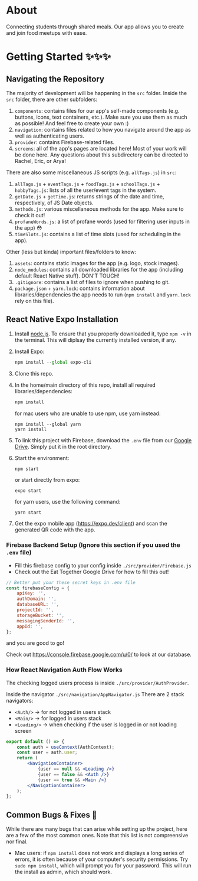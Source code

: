 # About

Connecting students through shared meals. Our app allows you to create and join food meetups with ease.

# Getting Started ✨✨✨

## Navigating the Repository

The majority of development will be happening in the `src` folder. Inside the `src` folder, there are other subfolders:
1. `components`: contains files for our app's self-made components (e.g. buttons, icons, text containers, etc.). Make sure you use them as much as possible! And feel free to create your own :)
2. `navigation`: contains files related to how you navigate around the app as well as authenticating users.
3. `provider`: contains Firebase-related files.
4. `screens`: all of the app's pages are located here! Most of your work will be done here. Any questions about this subdirectory can be directed to Rachel, Eric, or Arya!

There are also some miscellaneous JS scripts (e.g. `allTags.js`) in `src`:
1. `allTags.js` + `eventTags.js` + `foodTags.js` + `schoolTags.js` + `hobbyTags.js`: lists of all the user/event tags in the system.
2. `getDate.js` + `getTime.js`: returns strings of the date and time, respectively, of JS Date objects.
3. `methods.js`: various miscellaneous methods for the app. Make sure to check it out!
4. `profaneWords.js`: a list of profane words (used for filtering user inputs in the app) 😳
5. `timeSlots.js`: contains a list of time slots (used for scheduling in the app).

Other (less but kinda) important files/folders to know:
1. `assets`: contains static images for the app (e.g. logo, stock images).
2. `node_modules`: contains all downloaded libraries for the app (including default React Native stuff). DON'T TOUCH!
3. `.gitignore`: contains a list of files to ignore when pushing to git.
4. `package.json` + `yarn.lock`: contains information about libraries/dependencies the app needs to run (`npm install` and `yarn.lock` rely on this file).


## React Native Expo Installation

1. Install [node.js](https://nodejs.org/en/). To ensure that you properly downloaded it, type `npm -v` in the terminal. This will diplsay the currently installed version, if any.
2. Install Expo:

   ```jsx
   npm install --global expo-cli
   ```

3. Clone this repo.
4. In the home/main directory of this repo, install all required libraries/dependencies:

   ```jsx
   npm install
   ```
   for mac users who are unable to use npm, use yarn instead:
   ```
   npm install --global yarn
   yarn install
   ```
5. To link this project with Firebase, download the `.env` file from our [Google Drive](https://drive.google.com/drive/folders/1eOrcYGYxwPWrVTMVeQIACACIpNpj3vNb). Simply put it in the root directory.
6. Start the environment:

   ```jsx
   npm start
   ```
   or start directly from expo:
   ```
   expo start
   ```
   for yarn users, use the following command:
   ```
   yarn start
   ```
   
7. Get the expo mobile app (https://expo.dev/client) and scan the generated QR code with the app.

### Firebase Backend Setup (Ignore this section if you used the `.env` file)

- Fill this firebase config to your config inside `./src/provider/Firebase.js`
- Check out the Eat Together Google Drive for how to fill this out!

```jsx
// Better put your these secret keys in .env file
const firebaseConfig = {
	apiKey: '',
	authDomain: '',
	databaseURL: '',
	projectId: '',
	storageBucket: '',
	messagingSenderId: '',
	appId: '',
};
```

and you are good to go!

Check out https://console.firebase.google.com/u/0/ to look at our database.


### How React Navigation Auth Flow Works

The checking logged users process is inside `./src/provider/AuthProvider`.

Inside the navigator `./src/navigation/AppNavigator.js`
There are 2 stack navigators:

- `<Auth/>` → for not logged in users stack
- `<Main/>` → for logged in users stack
- `<Loading/>` → when checking if the user is logged in or not loading screen

```jsx
export default () => {
	const auth = useContext(AuthContext);
	const user = auth.user;
	return (
		<NavigationContainer>
			{user == null && <Loading />}
			{user == false && <Auth />}
			{user == true && <Main />}
		</NavigationContainer>
	);
};
```

## Common Bugs & Fixes 🐛
While there are many bugs that can arise while setting up the project, here are a few of the most common ones. Note that this list is not compreensive nor final.
- Mac users: if `npm install` does not work and displays a long series of errors, it is often because of your computer's security permissions. Try `sudo npm install`, which will prompt you for your password. This will run the install as admin, which should work.
